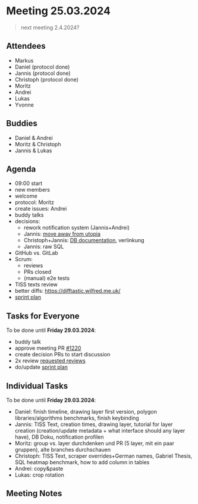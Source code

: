 # Meeting 25.03.2024

> next meeting 2.4.2024?

## Attendees

- Markus
- Daniel (protocol done)
- Jannis (protocol done)
- Christoph (protocol done)
- Moritz
- Andrei
- Lukas
- Yvonne

## Buddies

- Daniel & Andrei
- Moritz & Christoph
- Jannis & Lukas

## Agenda

- 09:00 start
- new members
- welcome
- protocol: Moritz
- create issues: Andrei
- buddy talks
- decisions:
  - rework notification system (Jannis+Andrei)
  - Jannis: [move away from utopia](https://issues.permaplant.net/1181)
  - Christoph+Jannis: [DB documentation](https://issues.permaplant.net/1185), verlinkung
  - Jannis: raw SQL
- GitHub vs. GitLab
- Scrum:
  - reviews
  - PRs closed
  - (manual) e2e tests
- TISS texts review
- better diffs: https://difftastic.wilfred.me.uk/
- [sprint plan](https://project.permaplant.net)

## Tasks for Everyone

To be done until **Friday 29.03.2024**:

- buddy talk
- approve meeting PR [#1220](https://pull.permaplant.net/1220/files)
- create decision PRs to start discussion
- 2x review [requested reviews](https://pulls.permaplant.net/?q=is%3Aopen+user-review-requested%3A%40me)
- do/update [sprint plan](https://project.permaplant.net)

## Individual Tasks

To be done until **Friday 29.03.2024**:

- Daniel: finish timeline, drawing layer first version, polygon libraries/algorithms benchmarks, finish keybinding
- Jannis: TISS Text, creation times, drawing layer, tutorial for layer creation (creation/update metadata + what interface should any layer have), DB Doku, notification profilen
- Moritz: group vs. layer durchdenken und PR (5 layer, mit ein paar gruppen), alte branches durchschauen
- Christoph: TISS Text, scraper overrides+German names, Gabriel Thesis, SQL heatmap benchmark, how to add column in tables
- Andrei: copy&paste
- Lukas: crop rotation

## Meeting Notes
